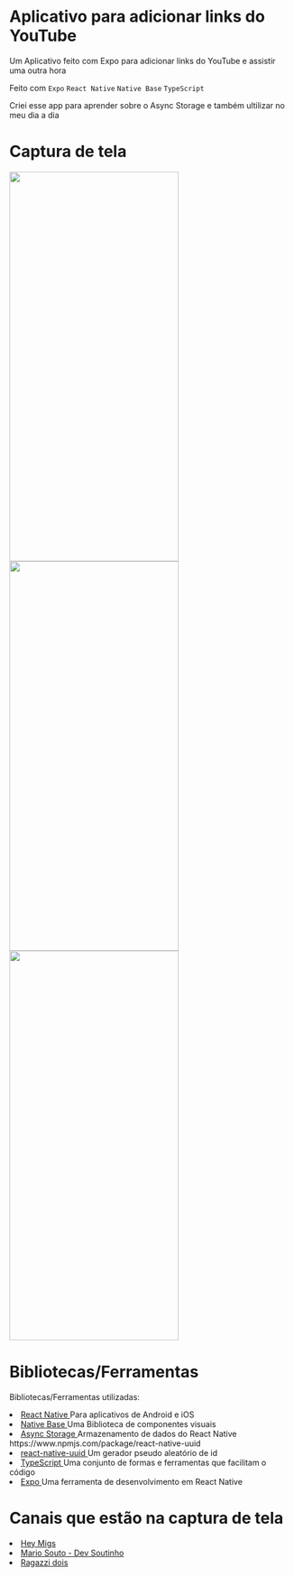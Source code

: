# Aplicativo para adicionar links do YouTube

Um Aplicativo feito com Expo para adicionar links do YouTube e assistir uma outra hora

<p>
   Feito com <code>Expo</code> <code>React Native</code> <code>Native Base</code> <code>TypeScript</code>
</p>

Criei esse app para aprender sobre o Async Storage e também ultilizar no meu dia a dia


# Captura de tela

<p>
  <img src="https://user-images.githubusercontent.com/83445945/196855764-9b140ac1-bded-42b3-b298-fe29401792be.png" width="300" height="690">

  <img src="https://user-images.githubusercontent.com/83445945/196855776-a564e3cf-0ec8-43ba-9554-64768682c82c.png" width="300" height="690">

  <img src="https://user-images.githubusercontent.com/83445945/196855801-b631d656-5124-4893-afdd-83873f53e32e.png" width="300" height="690">
</p>

# Bibliotecas/Ferramentas

Bibliotecas/Ferramentas utilizadas:

<li>
  <a href="https://reactnative.dev/">
    <font>
      React Native
    </font>
  </a>
  <font>
      Para aplicativos de  Android e iOS
   </font>
</li>

<li>
  <a href="https://nativebase.io/">
    <font>
      Native Base
    </font>
  </a>
  <font>
      Uma Biblioteca de componentes visuais
   </font>
</li>

<li>
  <a href="https://react-native-async-storage.github.io/async-storage/docs/install/">
    <font>
      Async Storage
    </font>
  </a>
  <font>
      Armazenamento de dados do React Native https://www.npmjs.com/package/react-native-uuid
   </font>
</li>

<li>
  <a href="https://www.npmjs.com/package/react-native-uuid">
    <font>
      react-native-uuid
    </font>
  </a>
  <font>
      Um gerador pseudo aleatório de id
   </font>
</li>

<li>
  <a href="https://www.typescriptlang.org/">
    <font>
      TypeScript
    </font>
  </a>
  <font>
      Uma conjunto de formas e ferramentas que facilitam o código
   </font>
</li>

<li>
  <a href="https://docs.expo.dev/">
    <font>
      Expo
    </font>
  </a>
  <font>
      Uma ferramenta de desenvolvimento em React Native
   </font>
</li>

# Canais que estão na captura de tela

<li>
  <a href="https://www.youtube.com/c/HeyMigs">
    <font>
      Hey Migs
    </font>
  </a>
</li>

<li>
  <a href="https://www.youtube.com/c/DevSoutinho">
    <font>
      Mario Souto - Dev Soutinho
    </font>
  </a>
</li>

<li>
  <a href="https://www.youtube.com/channel/UCFfJg5Hvgq--9hRU0PahEPQ">
    <font>
      Ragazzi dois
    </font>
  </a>
</li>
